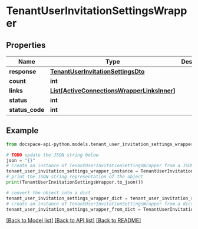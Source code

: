 # TenantUserInvitationSettingsWrapper

## Properties

Name | Type | Description | Notes
------------ | ------------- | ------------- | -------------
**response** | [**TenantUserInvitationSettingsDto**](TenantUserInvitationSettingsDto.md) |  | [optional] 
**count** | **int** |  | [optional] 
**links** | [**List[ActiveConnectionsWrapperLinksInner]**](ActiveConnectionsWrapperLinksInner.md) |  | [optional] 
**status** | **int** |  | [optional] 
**status_code** | **int** |  | [optional] 

## Example

```python
from docspace-api-python.models.tenant_user_invitation_settings_wrapper import TenantUserInvitationSettingsWrapper

# TODO update the JSON string below
json = "{}"
# create an instance of TenantUserInvitationSettingsWrapper from a JSON string
tenant_user_invitation_settings_wrapper_instance = TenantUserInvitationSettingsWrapper.from_json(json)
# print the JSON string representation of the object
print(TenantUserInvitationSettingsWrapper.to_json())

# convert the object into a dict
tenant_user_invitation_settings_wrapper_dict = tenant_user_invitation_settings_wrapper_instance.to_dict()
# create an instance of TenantUserInvitationSettingsWrapper from a dict
tenant_user_invitation_settings_wrapper_from_dict = TenantUserInvitationSettingsWrapper.from_dict(tenant_user_invitation_settings_wrapper_dict)
```
[[Back to Model list]](../README.md#documentation-for-models) [[Back to API list]](../README.md#documentation-for-api-endpoints) [[Back to README]](../README.md)


